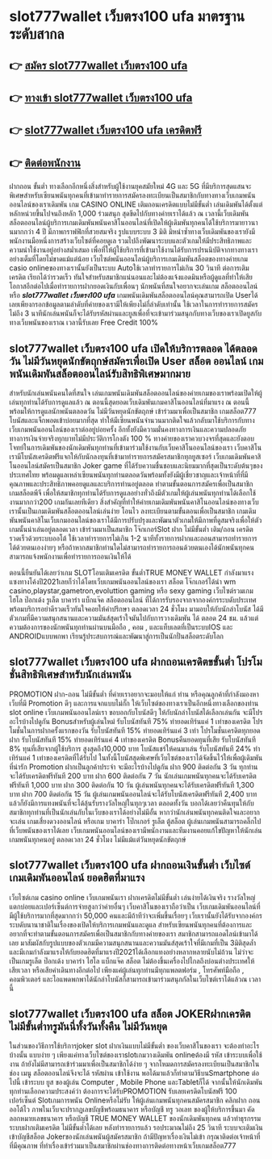 # slot777wallet เว็บตรง100 ufa  มาตรฐานระดับสากล

## 👉 [สมัคร slot777wallet เว็บตรง100 ufa](https://slot777wallet.com/)
## 👉 [ทางเข้า slot777wallet เว็บตรง100 ufa](https://slot777wallet.com/)
## 👉 [slot777wallet เว็บตรง100 ufa เครดิตฟรี](https://slot777wallet.com/)
## 👉 [ติดต่อพนักงาน](https://slot777wallet.com/)


ฝากถอน ขั้นต่ำ  ทางเลือกอีกหนึ่งสิ่งสำหรับผู้ใช้งานยุคสมัยใหม่ 4G และ 5G ที่มีบริการสุดแสนจะพิเศษสำหรับเซียนพนันทุกคนที่เข้ามาทำรายการสมัครลงทะเบียนเป็นสมาชิกกับทางทางเว็บเกมพนันออนไลน์ของเราเดิมพัน เกม CASINO ONLINE เติมถอนเครดิตแบบไม่มีขั้นต่ำ เล่นเดิมพันได้ตั้งแต่ หลักหน่วยขึ้นไปจนถึงหลัก 1,000 ร่วมสนุก สุดขีดไปกับทางค่ายเราได้แล้ว ณ เวลานี้เว็บเดิมพันสล็อตออนไลน์ผู้บริการเกมเดิมพันพนันคาสิโนออนไลน์ที่เปิดให้ผู้เดิมพันทุกคนได้ใช้บริการมายาวนานมากกว่า 4 ปี มีภาพกราฟฟิกที่สวยสมจริง รูปแบบระบบ 3 มิติ
มิหนำซ้ำทางเว็บเดิมพันของเรายังมี พนักงานมือหนึ่งการสร้างเว็บไซต์ที่คอยดูเล  รวมไปถึงพัฒนาระบบและตัวเกมให้มีประสิทธิภาพและความน่าใช้งานอยู่อย่างสม่ำเสมอ เพื่อที่ให้ผู้ใช้บริการที่เข้ามาใช้งานได้รับการปรนนิบัติจากทางทางเราอย่างเต็มที่โดยไม่ขาดแม้แต่น้อย เว็บไซต์พนันออนไลน์ผู้บริการเกมเดิมพันสล็อตของทางค่ายเกม casio onlineของทางเรานั้นยังเป็นระบบ Autoใช้เวลาทำรายการไม่เกิน 30 วินาที ต่อการเติมเครดิต เรียกได้ว่ารวดเร็ว ทันใจสำหรับสมาชิกแน่นอนและไม่ต้องแจ้งแอดมินหรือผู้ดูแลที่ทำให้เสียโอกาสอีกต่อไปเมื่อทำรายการฝากยอดเงินกับเพื่อนๆ
นักพนันที่สนใจอยากจะเล่นเกม สล็อตออนไลน์ หรือ ***slot777wallet เว็บตรง100 ufa*** เกมพนันเดิมพันสล็อตออนไลน์คุณสามารถเปิด Userได้เลยเพียงกรอกข้อมูลตามลำดับที่ค่ายของเรามีให้เพียงไม่กี่ลำดับเท่านั้น ใช้เวลาในการทำรายการสมัครไม่ถึง 3 นาทีนักเล่นพนันก็จะได้รับรหัสผ่านและยูสเพื่อที่จะเข้ามาร่วมสนุกกับทางเว็บของเราเปิดยูสกับทางเว็บพนันของเราณ เวลานี้รับเลย Free Credit 100%

## slot777wallet เว็บตรง100 ufa เปิดให้บริการตลอด ได้ตลอดวัน ไม่มีวันหยุดนักขัตฤกษ์สมัครเพื่อเปิด User สล็อต ออนไลน์ เกมพนันเดิมพันสล็อตออนไลน์รับสิทธิพิเศษมากมาย

สำหรับนักเล่นพนันคนใดที่สนใจ เล่นเกมพนันเดิมพันสล็อตออนไลน์ของค่ายเกมของเราพร้อมเปิดให้ผู้เล่นทุกท่านได้รับการดูแลแล้ว ณ ตอนนี้สุดยอดเว็บเดิมพันเกมคาสิโนออนไลน์ที่มาแรง ณ ตอนนี้ พร้อมให้การดูแลนักพนันตลอดวัน ไม่มีวันหยุดนักขัตฤกษ์ เข้าร่วมมาเพื่อเป็นสมาชิก เกมสล็อต777 โบนัสและแจ็กพอตเข้าบ่อยมากที่สุด ทำให้มีเซียนพนันจำนวนมากติดใจแล้วกลับมาใช้บริการกับทางเว็บเกมพนันออนไลน์ของเราต่ออยู่บ่อยครั้ง อีกทั้งยังมีความมั่นคงทางการเงินและความปลอดภัยทางการเงินจ่ายจริงทุกบาทไม่มีประวัติการโกงตัง 100 % ทางค่ายของเราควบวงจรที่สุดและยังตอบโจทย์ในการเดิมพันของนักเดิมพันทุกท่านที่เข้ามาร่วมใช้งานกับเว็บคาสิโนออนไลน์ของเรา
เว็บคาสิโนเรามีโบนัสเครดิตฟรีแจกให้กับนักลงทุนที่เข้ามาทำรายการสมัครสมาชิกทุกยูสเซอร์ เว็บเกมเดิมพันคาสิโนออนไลน์สมัครเป็นสมาชิก Joker game ที่ได้รับความชื่นชอบและนิยมมากที่สุดเป็นระดับต้นๆของประเทศไทย พร้อมดูแลเหล่าเซียนพนันทุกท่านตลอดวันพร้อมทั้งยังมีผู้เชี่ยวชาญและเจ้าหน้าที่ที่มีคุณภาพและประสิทธิภาพคอยดูแลและบริการท่านอยู่ตลอด ทำตามขั้นตอนการสมัครเพื่อเป็นสมาชิก เกมสล็อตพีจี เพื่อให้สมาชิกทุกท่านได้รับการดูแลอย่างทั่วถึงมีตัวเกมให้ผู้เล่นพนันทุกท่านได้เลือกใช้งานมากกว่า200 เกมกันเลยทีเดียว
สิ่งสำคัญที่ทำให้ค่ายเกมเดิมพันพนันคาสิโนออนไลน์ของทางเว็บเรานั้นเป็นเกมเดิมพันสล็อตออนไลน์เล่นง่าย โอนไว ลงทะเบียนตามขั้นตอนเพื่อเป็นสมาชิก  เกมเดิมพันพนันคาสิโนเว็บเกมออนไลน์ของเราได้มีการปรับปรุงและพัฒนาตัวเกมให้มีภาพที่ดูสมจริงเพื่อให้ตัวเกมนั้นน่าเล่นอยู่ตลอดเวลา เข้าร่วมมาเป็นสมาชิก โจ๊กเกอร์Slot ฝาก ไม่มีขั้นต่ำ เติม/ถอน เครดิตรวดเร็วด้วยระบบออโต้ ใช้เวลาทำรายการไม่เกิน 1-2 นาทีทั้งรายการฝากและถอนสามารถทำรายการได้ด้วยตนเองง่ายๆ หรือถ้าหากสมาชิกท่านใดไม่สามารถทำรายการถอนด้วยตนเองได้นักพนันทุกคนสามารถแจ้งพนักงานเพื่อทำรายการถอนเงินให้ได้

ตอนนี้ยืนยันได้เลยว่าเกม SLOTโอนเติมเครดิต ขั้นต่ำTRUE MONEY WALLET กำลังมาแรงแซงทางโค้งปี2021เลยก็ว่าได้โดยเว็บเกมพนันออนไลน์ของเรา สล็อต โจ๊กเกอร์ได้นำ  wm casino,playstar,gametron,evoluttion gaming หรือ sexy gaming เว็บไซต์รวมเกมไฮโล ป๊อกเด้ง รูเล็ต บาคาร่า แบ็กแจ๊ค สล็อตออนไลน์ ที่ได้การรับรองจากจากองค์กรระบดับประเทศ พร้อมบริการอย่าดีรวดเร็วทันใจคอยให้คำปรึกษา ตลอดเวลา 24 ชั่วโมง มามอบให้กับนักล่าโบนัส ได้มีตัวเกมที่มีความสนุกสนานและความมันส์สุดเร้าใจมันไปกับการวางเดิมพัน ได้ ตลอด 24 ชม. แล้วแต่ความต้องการของนักพนันทุกท่านผ่านบนมือถือ , คอม , และแท็บเลตที่เป็นระบบIOS และ ANDROIDแบบพกพา เรียนรู้ประสบการณ์และพัฒนาสู่การเป็นนักปั่นสล็อตระดับโลก

## slot777wallet เว็บตรง100 ufa ฝากถอนเครดิตขขั้นต่ำ โปรโมชั่นสิทธิพิเศษสำหรับนักเล่นพนัน

 PROMOTION  ฝาก-ถอน ไม่มีขั้นต่ำ ที่ค่ายเราอยากจะมอบให้แก่  ท่าน หรือคุณลูกค้าที่กำลังมองหาเว็บที่มี  Promotion ดีๆ และการแจกแบบไม่กั๊ก ให้เว็บไซต์ของทางเราเป็นอีกหนึ่งทางเลือกของท่าน slot online เว็บเกมพนันออนไลน์เรา ขอบอกกับโบนัสดีๆ ให้กับนักล่าโบนัสได้เลือกเล่นกัน จะมีโปรอะไรบ้างไปดูกัน
Bonusสำหรับผู้เล่นใหม่ รับโบนัสทันที 75% ทำยอดเทิร์นแค่ 1 เท่าของเครดิต
โปรโมชั่นในการฝากครั้งแรกของวัน รับโบนัสทันที 15% ทำยอดเทิร์นแค่ 3 เท่า
โปรโมชั่นเครดิตทุกยอดฝาก รับโบนัสทันที 15% ทำยอดเทิร์นแค่ 4 เท่าของเครดิต
Bonusคืนยอดทุนที่เสีย รับโบนัสทันที 8% ทุนที่เสียจากผู้ใช้บริการ สูงสุดถึง10,000 บาท
โบนัสแชร์ให้คนมาเล่น รับโบนัสทันที 24% ทำเทิร์นแค่ 1 เท่าของเครดิตที่ได้รับไป
ในทั้งนี้โบนัสสุดพิเศษที่เว็บไซต์ของเราได้จัดขึ้นไว้ให้เพื่อผู้เดิมพันที่น่ารัก  Promotion ฝากเป็นลูกค้าประจำ จะมีอะไรบ้างไปดูกัน
ฝาก 900 ติดต่อกัน 3 วัน ทุกท่านจะได้รับเครดิตฟรีทันที 200 บาท
ฝาก 600 ติดต่อกัน 7 วัน นักเล่นเกมพนันทุกคนจะได้รับเครดิตฟรีทันที 1,000 บาท
ฝาก 300 ติดต่อกัน 10 วัน ผู้เล่นพนันทุกคนจะได้รับเครดิตฟรีทันที 1,300 บาท
ฝาก 700 ติดต่อกัน 15 วัน ผู้เล่นเกมพนันออนไลน์จะได้รับโบนัสเครดิตฟรีทันที 2,400 บาท
แล้วก็ยังมีการแทงพนันที่จะได้ลุ้นรับรางวัลใหญ่ในทุกๆเวลา ตลอดทั้งวัน บอกได้เลยว่าคืนทุนให้กับสมาชิกทุกท่านที่เป็นนักเล่นกับในเว็บของเราได้อย่างไม่มีอั้น หากว่านักเล่นพนันทุกคนติดใจและอยากจะเล่น เกมเสี่ยงดวงออนไลน์ หรือเกม บาคาร่า โป๊กเกอร์ รูเล็ต ตู้สล็อต ผู้เล่นเกมพนันสามารถคลิ๊กไปที่เว็บพนันของเราได้เลย เว็บเกมพนันออนไลน์ของเรามีพนักงานและทีมงานคอยแก้ไขปัญหาให้นักเล่นเกมพนันทุกคนอยู่ ตลอดเวลา 24 ชั่วโมง ไม่มีแม้แต่วันหยุดนักขัตฤกษ์

## slot777wallet เว็บตรง100 ufa ฝากถอนเงินขั้นต่ำ  เว็บไซต์เกมเดิมพันออนไลน์ ยอดฮิตที่มาแรง

เว็บไซต์เกม casino online เว็บเกมพนันเรา ฝากเครดิตไม่มีขั้นต่ำ เล่นง่ายได้เงินจริง รางวัลใหญ่แตกบ่อยและเปอร์เซ็นต์การจ่ายสูงกว่าค่ายอื่นๆ เว็บคาสิโนของเราถือว่าเป็น เว็บเกมเดิมพันออนไลน์ที่มีผู้ใช้บริการมากที่สุดมากกว่า 50,000 คนและมีถ้าทีว่าจะเพิ่มขึ้นเรื่อยๆ เว็บเรานั้นยังได้รับจากองค์กรระบดับนานาชาติในเรื่องของเปิดให้บริการเกมพนันและดูแล สำหรับเซียนพนันทุกคนที่ต้องการและอยากที่จะทำตามขั้นตอนการสมัครเพื่อเป็นสมาชิกกับทางค่ายของเรา สมาชิกสามารถแอดไลน์เข้ามาได้เลย
	มาสัมผัสกับรูปแบบของตัวเกมมีความสนุกสนานและความมันส์สุดเร้าใจที่มีเกมที่เป็น 3มิติสุดล้ำ และมีเกมกำลังมาแรงให้กับยอดฮิตที่มาแรงปี2021ได้เลือกแทงอย่างหลากหลายนับไม่ถ้วน  ไม่ว่าจะเป็นเกมรูเล็ต  ป๊อกเด้ง บาคาร่า ไฮโล แบ็กแจ๊ค สล็อต ไม่ต้องขึ้นเครื่องไปไกลถึงบ่อนต่างประเทศให้เสียเวลา หรือเสียค่าเดินทางอีกต่อไป เพียงแค่ผู้เล่นทุกท่านมีทุกแพลตฟอร์ม , โทรศัพท์มือถือ , คอมพิวเตอร์ และไอแพดพกพาได้นักล่าโบนัสก็สามารถเข้ามาร่วมสนุกกัลในเว็บไซต์เราได้แล้วณ เวลานี้

## slot777wallet เว็บตรง100 ufa สล็อต JOKERฝากเครดิตไม่มีขั้นต่ำทรูมันนี่ทั้งวันทั้งคืน ไม่มีวันหยุด

ในส่วนของวิธีการใช้บริการjoker slot ฝากเงินแบบไม่มีขั้นต่ำ ของเว็บคาสิโนของเรา จะต้องทำอะไรบ้างนั้น แบบง่าย ๆ เพียงแค่ทางเว็บไซต์ของเราslotเกมวางเดิมพัน onlineต้องมี รหัส เข้าระบบเพื่อใช้งาน ถ้ายังไม่มีสามารถเข้าร่วมมาเพื่อเป็นสมาชิกได้ง่าย ๆ จากโหมดการสมัครลงทะเบียนเป็นสมาชิกในช่อง เมนู สล็อตออนไลน์จึงจะได้ รหัสผ่าน เข้าใช้งาน พอได้มาแล้วก็ทำตามวิธีบนSmartphone ต่อไปนี้
เข้าระบบ ยูส  ของผู้เล่น Computer , Mobile Phone และTabletก็ได้
จากนั้นให้นักเดิมพันทุกท่านเลือกความประสงค์ว่า ต้องการจะได้รับPROMOTION รับเลยเครดิตโบนัสฟรี 100 เปอร์เซ็นต์  Slotเกมการพนัน Onlineหรือไม่รับ
ให้ผู้เล่นเกมพนันทุกคนสมัครสมาชิก คลิกฝาก ถอน ออโต้ไว ภาพในเว็บจะปรากฏเลขบัญชีพร้อมธนาคาร หรือบัญชี ทรู วอเลท ของผู้ให้บริการขึ้นมา
คัดลอกหมายเลขธนาคาร หรือบัญชี  TRUE MONEY WALLET ของนักเดิมพันทุกคน แล้วทำธุรกรรมระบบฝากเติมเครดิต ไม่มีขั้นต่ำได้เลย
หลังทำรายการแล้ว รอประมาณไม่ถึง 25 วินาที ระบบจะเติมเงินเข้าบัญชีสล็อต Jokerของนักเล่นพนันผู้สมัครสมาชิก
ถ้ามีปัญหาเรื่องเงินไม่เข้า กรุณาติดต่อเจ้าหน้าที่ ที่มีคุณภาพ ที่ทำเรื่องเข้าร่วมมาเป็นสมาชิกผ่านช่องทางการติดต่อทางหน้าเว็บเกมสล็อต777


